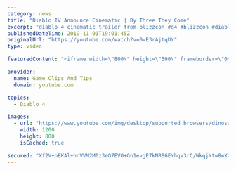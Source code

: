 ```yaml
---
category: news
title: "Diablo IV Announce Cinematic | By Three They Come"
excerpt: "diablo 4 cinematic trailer from blizzcon #d4 #blizzcon #diablo."
publishedDateTime: 2019-11-01T19:01:45Z
originalUrl: "https://youtube.com/watch?v=0vE3rAjtqUY"
type: video

featuredContent: "<iframe width=\"800\" height=\"500\" frameborder=\"0\" src=\"https://www.youtube.com/embed/0vE3rAjtqUY\" allow=\"accelerometer; autoplay; encrypted-media; gyroscope; picture-in-picture\" allowfullscreen></iframe>"

provider:
  name: Game Clips And Tips
  domain: youtube.com

topics:
  - Diablo 4

images:
  - url: "https://www.youtube.com/img/desktop/supported_browsers/dinosaur.png"
    width: 1200
    height: 800
    isCached: true

secured: "Xf2V+oEKAl+hnVVM2M0z3eQ7EVO+Gn1evgE7kNRBGEYhqv3rC/WkqjYtw8wXzWXubLU+ltbR1ijbzUUa398UakKP5mQ038KDklgHd1zI2ZhtrpgDTuyPVx+MX+L0ZEBbvirn+OEtNuQRr4sLc/FXoFBj//vgB64NdToh6rH0+PEBdyMN08xPHdqiaUvmQPmj5Bw50gC7m7+5XRccIwAQ98AD8dDLH5N5smL1FoH2N+a8Q84FUSqgP2NOkAP9ZcXRpwGzfCvH/ekv+aV6jo9chX9LFdVF9zhshlgYTfi79alagv8O9NvY0T3dN1Faa1xHgq1BhH13PR4WejL6oBkdPJ/0JkuWwHGG6CG3bywhqLRLVVJmXQT5QqtWeITJtlmhVjlPDiKTvetQTzEMaFQt0g==;U4YgHxCT7fxfdQTIUN0w8Q=="
---
```


